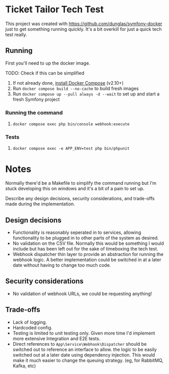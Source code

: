 # Ticket Tailor Tech Test

This project was created with https://github.com/dunglas/symfony-docker just to get something running quickly. It's a bit
overkill for just a quick tech test really.

## Running

First you'll need to up the docker image.

TODO: Check if this can be simplified
1. If not already done, [install Docker Compose](https://docs.docker.com/compose/install/) (v2.10+)
2. Run `docker compose build --no-cache` to build fresh images
3. Run `docker compose up --pull always -d --wait` to set up and start a fresh Symfony project

### Running the command

1. `docker compose exec php bin/console webhook:execute`

### Tests

1. `docker compose exec -e APP_ENV=test php bin/phpunit`

# Notes

Normally there'd be a Makefile to simplify the command running but I'm stuck developing this on windows and it's a bit
of a pain to set up.

Describe any design decisions, security considerations, and trade-offs made during
the implementation.

## Design decisions

 - Functionality is reasonably seperated in to services, allowing functionality to be plugged in to other parts of the 
   system as desired.
 - No validation on the CSV file. Normally this would be something I would include but has been left out for the sake of
   timeboxing the tech test.
 - Webhook dispatcher thin layer to provide an abstraction for running the webhook logic. A better implementation could
   be switched in at a later date without having to change too much code.

## Security considerations

 - No validation of webhook URLs, we could be requesting anything!

## Trade-offs

 - Lack of logging.
 - Hardcoded config.
 - Testing is limited to unit testing only. Given more time I'd implement more extensive Integration and E2E tests.
 - Direct references to `App\Service\Webhook\Dispatcher` should be switched out to reference an interface to allow.
   the logic to be easily switched out at a later date using dependency injection. This would make it much easier to change
   the queuing strategy. (eg, for RabbitMQ, Kafka, etc)

